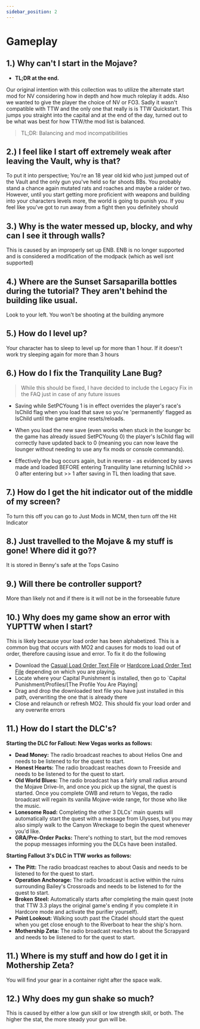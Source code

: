 ```yaml
---
sidebar_position: 2
---
```


# Gameplay

## **1.) Why can't I start in the Mojave?**

- **TL;DR at the end.** 

Our original intention with this collection was to utilize the alternate start mod for NV considering how in depth and how much roleplay it adds. Also we wanted to give the player the choice of NV or FO3. Sadly it wasn't compatible with TTW and the only one that really is is TTW Quickstart. This jumps you straight into the capital and at the end of the day, turned out to be what was best for how TTW/the mod list is balanced.

> TL;DR: Balancing and mod incompatibilities

## **2.) I feel like I start off extremely weak after leaving the Vault, why is that?**

To put it into perspective; You're an 18 year old kid who just jumped out of the Vault and the only gun you've held so far shoots BBs. You probably stand a chance again mutated rats and roaches and maybe a raider or two. However, until you start getting more proficient with weapons and building into your characters levels more, the world is going to punish you. If you feel like you've got to run away from a fight then you definitely should

## **3.) Why is the water messed up, blocky, and why can I see it through walls?**

This is caused by an improperly set up ENB. ENB is no longer supported and is considered a modification of the modpack (which as well isnt supported)

## **4.) Where are the Sunset Sarsaparilla bottles during the tutorial? They aren't behind the building like usual.**

Look to your left. You won't be shooting at the building anymore

## **5.) How do I level up?**

Your character has to sleep to level up for more than 1 hour. If it doesn't work try sleeping again for more than 3 hours

## **6.) How do I fix the Tranquility Lane Bug?**

> While this should be fixed, I have decided to include the Legacy Fix in the FAQ just in case of any future issues

- Saving while SetPCYoung 1 is in effect overrides the player's race's IsChild flag when you load that save so you're 'permanently' flagged as IsChild until the game engine resets/reloads.

- When you load the new save (even works when stuck in the lounger bc the game has already issued SetPCYoung 0) the player's IsChild flag will correctly have updated back to 0 (meaning you can now leave the lounger without needing to use any fix mods or console commands). 

- Effectively the bug occurs again, but in reverse - as evidenced by saves made and loaded BEFORE entering Tranquility lane returning IsChild >> 0 after entering but >> 1 after saving in TL then loading that save.

## **7.) How do I get the hit indicator out of the middle of my screen?**

To turn this off you can go to Just Mods in MCM, then turn off the Hit Indicator

## **8.)** Just travelled to the Mojave & my stuff is gone! Where did it go??

It is stored in Benny's safe at the Tops Casino

## **9.) Will there be controller support?**

More than likely not and if there is it will not be in the forseeable future

## **10.) Why does my game show an error with YUPTTW when I start?**

This is likely because your load order has been alphabetized. This is a common bug that occurs with MO2 and causes for mods to load out of order, therefore causing issue and error. To fix it do the following

- Download the [Casual Load Order Text File](https://loadorderlibrary.com/lists/capital-punishment-casual-list) or [Hardcore Load Order Text File](https://loadorderlibrary.com/lists/capital-punishment-1122) depending on which you are playing.
- Locate where your Capital Punishment is installed, then go to `Capital Punishment/Profiles/[The Profile You Are Playing]
- Drag and drop the downloaded text file you have just installed in this path, overwriting the one that is already there
- Close and relaunch or refresh MO2. This should fix your load order and any overwrite errors

## **11.) How do I start the DLC's?**

__**Starting the DLC for Fallout: New Vegas works as follows:**__
- **Dead Money:** The radio broadcast reaches to about Helios One and needs to be listened to for the quest to start.
- **Honest Hearts:** The radio broadcast reaches down to Freeside and needs to be listened to for the quest to start.
- **Old World Blues:** The radio broadcast has a fairly small radius around the Mojave Drive-In, and once you pick up the signal, the quest is started. Once you complete OWB and return to Vegas, the radio broadcast will regain its vanilla Mojave-wide range, for those who like the music.
- **Lonesome Road:** Completing the other 3 DLCs' main quests will automatically start the quest with a message from Ulysses, but you may also simply walk to the Canyon Wreckage to begin the quest whenever you'd like.
- **GRA/Pre-Order Packs:** There's nothing to start, but the mod removes the popup messages informing you the DLCs have been installed.

__**Starting Fallout 3's DLC in TTW works as follows:**__
- **The Pitt:** The radio broadcast reaches to about Oasis and needs to be listened to for the quest to start.
- **Operation Anchorage:** The radio broadcast is active within the ruins surrounding Bailey's Crossroads and needs to be listened to for the quest to start.
- **Broken Steel:** Automatically starts after completing the main quest (note that TTW 3.3 plays the original game's ending if you complete it in Hardcore mode and activate the purifier yourself).
- **Point Lookout:** Walking south past the Citadel should start the quest when you get close enough to the Riverboat to hear the ship's horn.
- **Mothership Zeta:** The radio broadcast reaches to about the Scrapyard and needs to be listened to for the quest to start.

## **11.) Where is my stuff and how do I get it in Mothership Zeta?**
You will find your gear in a container right after the space walk.

## **12.) Why does my gun shake so much?**
This is caused by either a low gun skill or low strength skill, or both. The higher the stat, the more steady your gun will be. 
